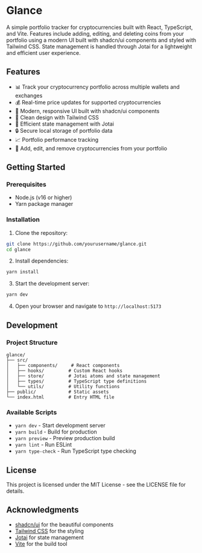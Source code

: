 # Glance

A simple portfolio tracker for cryptocurrencies built with React, TypeScript, and Vite. Features include adding, editing, and deleting coins from your portfolio using a modern UI built with shadcn/ui components and styled with Tailwind CSS. State management is handled through Jotai for a lightweight and efficient user experience.

## Features

- 📊 Track your cryptocurrency portfolio across multiple wallets and exchanges
- 💰 Real-time price updates for supported cryptocurrencies
- 📱 Modern, responsive UI built with shadcn/ui components
- 🎨 Clean design with Tailwind CSS
- 🔄 Efficient state management with Jotai
- 🔒 Secure local storage of portfolio data
- 📈 Portfolio performance tracking
- 🎯 Add, edit, and remove cryptocurrencies from your portfolio

## Getting Started

### Prerequisites

- Node.js (v16 or higher)
- Yarn package manager

### Installation

1. Clone the repository:
```bash
git clone https://github.com/yourusername/glance.git
cd glance
```

2. Install dependencies:
```bash
yarn install
```

3. Start the development server:
```bash
yarn dev
```

4. Open your browser and navigate to `http://localhost:5173`

## Development

### Project Structure

```
glance/
├── src/
│   ├── components/     # React components
│   ├── hooks/         # Custom React hooks
│   ├── store/         # Jotai atoms and state management
│   ├── types/         # TypeScript type definitions
│   └── utils/         # Utility functions
├── public/            # Static assets
└── index.html         # Entry HTML file
```

### Available Scripts

- `yarn dev` - Start development server
- `yarn build` - Build for production
- `yarn preview` - Preview production build
- `yarn lint` - Run ESLint
- `yarn type-check` - Run TypeScript type checking

## License

This project is licensed under the MIT License - see the LICENSE file for details.

## Acknowledgments

- [shadcn/ui](https://ui.shadcn.com/) for the beautiful components
- [Tailwind CSS](https://tailwindcss.com/) for the styling
- [Jotai](https://jotai.org/) for state management
- [Vite](https://vitejs.dev/) for the build tool



